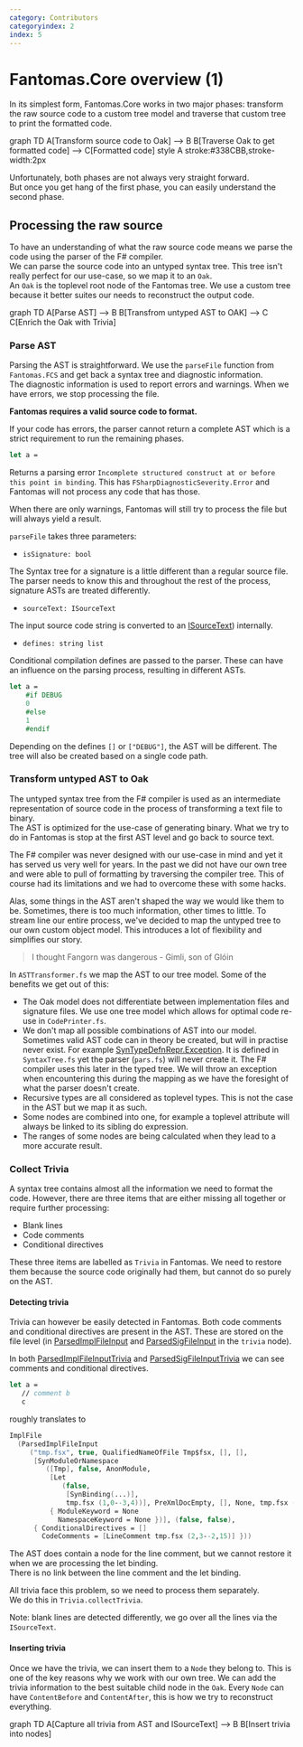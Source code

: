 ```yaml
---
category: Contributors
categoryindex: 2
index: 5
---
```

# Fantomas.Core overview (1)

In its simplest form, Fantomas.Core works in two major phases: transform the raw source code to a custom tree model and traverse that custom tree to print the formatted code.

<div class="mermaid text-center">
graph TD
    A[Transform source code to Oak] --> B
    B[Traverse Oak to get formatted code] --> C[Formatted code]
    style A stroke:#338CBB,stroke-width:2px
 </div>

Unfortunately, both phases are not always very straight forward.  
But once you get hang of the first phase, you can easily understand the second phase.

## Processing the raw source

To have an understanding of what the raw source code means we parse the code using the parser of the F# compiler.  
We can parse the source code into an untyped syntax tree. This tree isn't really perfect for our use-case, so we map it to an `Oak`.  
An `Oak` is the toplevel root node of the Fantomas tree. We use a custom tree because it better suites our needs to reconstruct the output code.


<div class="mermaid text-center">
graph TD
    A[Parse AST] --> B
    B[Transfrom untyped AST to OAK] --> C
    C[Enrich the Oak with Trivia]
</div>

### Parse AST

Parsing the AST is straightforward. We use the `parseFile` function from `Fantomas.FCS` and get back a syntax tree and diagnostic information.  
The diagnostic information is used to report errors and warnings. When we have errors, we stop processing the file.

**Fantomas requires a valid source code to format.**

If your code has errors, the parser cannot return a complete AST which is a strict requirement to run the remaining phases.

```fsharp
let a =
```

Returns a parsing error `Incomplete structured construct at or before this point in binding`.
This has `FSharpDiagnosticSeverity.Error` and Fantomas will not process any code that has those.

When there are only warnings, Fantomas will still try to process the file but will always yield a result.

`parseFile` takes three parameters:
- `isSignature: bool`

The Syntax tree for a signature is a little different than a regular source file. The parser needs to know this and throughout the rest of the process, signature ASTs are treated differently.

- `sourceText: ISourceText`

The input source code string is converted to an [ISourceText](https://fsprojects.github.io/fantomas/reference/fsharp-compiler-text-isourcetext.html)) internally.

- `defines: string list`

Conditional compilation defines are passed to the parser. These can have an influence on the parsing process, resulting in different ASTs.

```fsharp
let a =
    #if DEBUG
    0
    #else
    1
    #endif
```

Depending on the defines `[]` or `["DEBUG"]`, the AST will be different.
The tree will also be created based on a single code path.

### Transform untyped AST to Oak

The untyped syntax tree from the F# compiler is used as an intermediate representation of source code in the process of transforming a text file to binary.  
The AST is optimized for the use-case of generating binary. What we try to do in Fantomas is stop at the first AST level and go back to source text.

The F# compiler was never designed with our use-case in mind and yet it has served us very well for years. 
In the past we did not have our own tree and were able to pull of formatting by traversing the compiler tree.
This of course had its limitations and we had to overcome these with some hacks.

Alas, some things in the AST aren't shaped the way we would like them to be. Sometimes, there is too much information, other times to little.
To stream line our entire process, we've decided to map the untyped tree to our own custom object model.
This introduces a lot of flexibility and simplifies our story.

> I thought Fangorn was dangerous - Gimli, son of Glóin

In `ASTTransformer.fs` we map the AST to our tree model. Some of the benefits we get out of this:

- The Oak model does not differentiate between implementation files and signature files. We use one tree model which allows for optimal code re-use in `CodePrinter.fs`.
- We don't map all possible combinations of AST into our model. Sometimes valid AST code can in theory be created, 
  but will in practise never exist. For example [SynTypeDefnRepr.Exception](../../reference/fsharp-compiler-syntax-syntypedefnrepr.html#Exception). It is defined in `SyntaxTree.fs` yet the parser (`pars.fs`) will never create it.
  The F# compiler uses this later in the typed tree. We will throw an exception when encountering this during the mapping as we have the foresight of what the parser doesn't create.
- Recursive types are all considered as toplevel types. This is not the case in the AST but we map it as such.
- Some nodes are combined into one, for example a toplevel attribute will always be linked to its sibling do expression.
- The ranges of some nodes are being calculated when they lead to a more accurate result.

### Collect Trivia

A syntax tree contains almost all the information we need to format the code. 
However, there are three items that are either missing all together or require further processing:

- Blank lines
- Code comments
- Conditional directives

These three items are labelled as `Trivia` in Fantomas. We need to restore them because the source code originally had them, but cannot do so purely on the AST.

#### Detecting trivia

Trivia can however be easily detected in Fantomas. Both code comments and conditional directives are present in the AST.
These are stored on the file level (in [ParsedImplFileInput](https://fsprojects.github.io/fantomas/reference/fsharp-compiler-syntax-parsedimplfileinput.html) and  [ParsedSigFileInput](https://fsprojects.github.io/fantomas/reference/fsharp-compiler-syntax-parsedsigfileinput.html) in the `trivia` node).

In both [ParsedImplFileInputTrivia](https://fsprojects.github.io/fantomas/reference/fsharp-compiler-syntaxtrivia-parsedimplfileinputtrivia.html) and [ParsedSigFileInputTrivia](https://fsprojects.github.io/fantomas/reference/fsharp-compiler-syntaxtrivia-parsedsigfileinputtrivia.html) we can see comments and conditional directives.

```fsharp
let a = 
   // comment b
   c
```

roughly translates to

```fsharp
ImplFile
  (ParsedImplFileInput
     ("tmp.fsx", true, QualifiedNameOfFile Tmp$fsx, [], [],
      [SynModuleOrNamespace
         ([Tmp], false, AnonModule,
          [Let
             (false,
              [SynBinding(...)],
              tmp.fsx (1,0--3,4))], PreXmlDocEmpty, [], None, tmp.fsx (1,0--3,4),
          { ModuleKeyword = None
            NamespaceKeyword = None })], (false, false),
      { ConditionalDirectives = []
        CodeComments = [LineComment tmp.fsx (2,3--2,15)] }))
```

The AST does contain a node for the line comment, but we cannot restore it when we are processing the let binding.  
There is no link between the line comment and the let binding.

All trivia face this problem, so we need to process them separately.  
We do this in `Trivia.collectTrivia`.

Note: blank lines are detected differently, we go over all the lines via the `ISourceText`.

#### Inserting trivia

Once we have the trivia, we can insert them to a `Node` they belong to.
This is one of the key reasons why we work with our own tree. We can add the trivia information to the best suitable child node in the `Oak`.
Every `Node` can have `ContentBefore` and `ContentAfter`, this is how we try to reconstruct everything.

<div class="mermaid text-center">
graph TD
    A[Capture all trivia from AST and ISourceText] --> B
    B[Insert trivia into nodes]
 </div>

<fantomas-nav previous="{{fsdocs-previous-page-link}}" next="{{fsdocs-next-page-link}}"></fantomas-nav>
